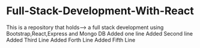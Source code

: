 # Full-Stack-Development-With-React
This is a repository that holds--> a full stack development using Bootstrap,React,Express and Mongo DB
Added one line
Added Second line
Added Third Line
Added Forth Line
Added Fifth Line
